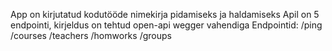 App on kirjutatud kodutööde nimekirja pidamiseks ja haldamiseks 
Apil on 5 endpointi, kirjeldus on tehtud open-api wegger vahendiga
Endpointid:
/ping
/courses
/teachers
/homworks
/groups


